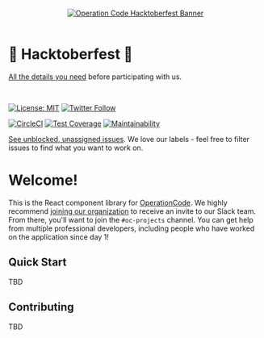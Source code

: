 <div align="center">
  <br />
  <a href="https://operationcode.org">
    <img
      alt="Operation Code Hacktoberfest Banner"
      src="https://operation-code-assets.s3.us-east-2.amazonaws.com/operation_code_hacktoberfest_2019.jpg"
    >
  </a>
  <br />
  <br />
</div>

# 🎃 Hacktoberfest 🎃

[All the details you need](https://github.com/OperationCode/START_HERE/blob/master/README.md#-hacktoberfest-) before participating with us.

<br />

[![License: MIT](https://img.shields.io/badge/License-MIT-blue.svg)](https://opensource.org/licenses/MIT)
[![Twitter Follow](https://img.shields.io/twitter/follow/operation_code.svg?style=social&label=Follow&style=social)](https://twitter.com/operation_code)

[![CircleCI](https://circleci.com/gh/OperationCode/components/tree/master.svg?style=svg)](https://circleci.com/gh/OperationCode/components/tree/master)
[![Test Coverage](https://api.codeclimate.com/v1/badges/5010b82ce5d8e319a597/test_coverage)](https://codeclimate.com/github/OperationCode/components/test_coverage)
[![Maintainability](https://api.codeclimate.com/v1/badges/5010b82ce5d8e319a597/maintainability)](https://codeclimate.com/github/OperationCode/components/maintainability)

[See unblocked, unassigned issues](https://github.com/OperationCode/components/issues?q=is%3Aopen+is%3Aissue+-label%3A%22Status%3A+Blocked%22+no%3Aassignee). We love our labels - feel free to filter issues to find what you want to work on.

# Welcome!

This is the React component library for [OperationCode](https://operationcode.org). We highly recommend [joining our organization](https://operationcode.org/join) to receive an invite to our Slack team. From there, you'll want to join the `#oc-projects` channel. You can get help from multiple professional developers, including people who have worked on the application since day 1!

## Quick Start

TBD

## Contributing

TBD
